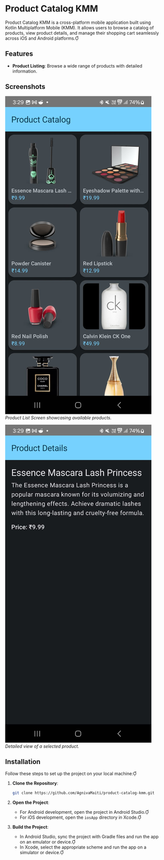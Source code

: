 # Product Catalog KMM

Product Catalog KMM is a cross-platform mobile application built using Kotlin Multiplatform Mobile (KMM). It allows users to browse a catalog of products, view product details, and manage their shopping cart seamlessly across iOS and Android platforms.

## Features

- **Product Listing**: Browse a wide range of products with detailed information.

## Screenshots

![Product List Screen](screenshots/ss2.jpg)
*Product List Screen showcasing available products.*

![Product Detail Screen](screenshots/ss1.jpg)
*Detailed view of a selected product.*

## Installation

Follow these steps to set up the project on your local machine:

1. **Clone the Repository**:
   ```bash
   git clone https://github.com/AgnivaMaiti/product-catalog-kmm.git
   ```

2. **Open the Project**:
   - For Android development, open the project in Android Studio.
   - For iOS development, open the `iosApp` directory in Xcode.

3. **Build the Project**:
   - In Android Studio, sync the project with Gradle files and run the app on an emulator or device.
   - In Xcode, select the appropriate scheme and run the app on a simulator or device.
